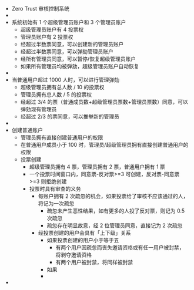- Zero Trust 审核控制系统
-
- 系统初始有 1 个超级管理员账户和 3 个管理员账户
	- 超级管理员账户有 4 投票权
	- 管理员账户有 2 投票权
	- 经超过半数票同意，可以创建新的管理员账户
	- 经超过半数票同意，可以弹劾管理员账户
	- 经所有管理员同意，可以暂停/恢复超级管理员账户
	- 如果所有管理员均被弹劾，超级管理员账户自动恢复
-
- 当普通用户超过 1000 人时，可以进行管理弹劾
	- 超级管理员拥有总人数 / 10 的投票权
	- 管理员拥有总人数 / 5 的投票权
	- 经超过 3/4 的票（普通成员数+超级管理员票数+管理员票数）同意，可以弹劾现有管理员
	- 经超过 2/3 的票同意，可以推举新的管理员
-
- 创建普通账户
	- 管理员拥有直接创建普通用户的权限
	- 在普通用户成员小于 100 时，管理员/超级管理员拥有直接创建普通用户的权限
	- 投票创建
		- 超级管理员拥有 4 票，管理员拥有 2 票，普通用户拥有 1 票
		- 一个投票时间窗口内，同意票-反对票>=3 可创建，反对票-同意票>=3 则拒绝创建
		- 投票时具有审查的义务
			- 每账户拥有 2 次疏忽的机会，如果投票给了审核不应该通过的人，将记为一次疏忽
				- 疏忽未产生恶性结果，如有更多的人投了反对票，则记为 0.5 次疏忽
				- 疏忽存在明显故意，经 2 位管理员同意，直接记为 2 次疏忽
			- 经投票创建的用户会具有「上下级」关系
				- 如果投票创建的用户小于等于五
					- 有两个用户因疏忽而丧失邀请资格或有任一用户被封禁，将剥夺邀请资格
					- 有两个用户被封禁，将同样被封禁
				- 如果
				-
-